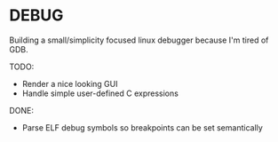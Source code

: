 # DEBUG
Building a small/simplicity focused linux debugger because I'm tired of GDB.

TODO:
- Render a nice looking GUI
- Handle simple user-defined C expressions

DONE:
- Parse ELF debug symbols so breakpoints can be set semantically
